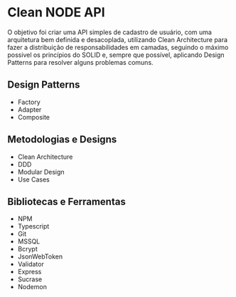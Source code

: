 <h1>Clean NODE API</h1>

<p> O objetivo foi criar uma API simples de cadastro de usuário, com uma arquitetura bem definida e desacoplada, utilizando Clean Architecture para fazer a distribuição de responsabilidades em camadas, seguindo o máximo possivel os princípios do SOLID e, sempre que possível, aplicando Design Patterns para resolver alguns problemas comuns. </p>

<h2>Design Patterns</h2>

* Factory
* Adapter
* Composite

<h2>Metodologias e Designs</h2>

* Clean Architecture
* DDD
* Modular Design
* Use Cases

<h2>Bibliotecas e Ferramentas</h2>

* NPM
* Typescript
* Git
* MSSQL
* Bcrypt
* JsonWebToken
* Validator
* Express
* Sucrase
* Nodemon

